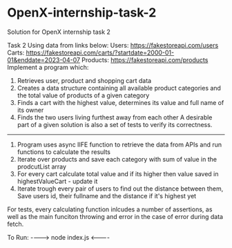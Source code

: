 # OpenX-internship-task-2
Solution for OpenX internship task 2

Task 2
Using data from links below:
Users: https://fakestoreapi.com/users
Carts: https://fakestoreapi.com/carts/?startdate=2000-01-01&enddate=2023-04-07
Products: https://fakestoreapi.com/products
Implement a program which:
1. Retrieves user, product and shopping cart data
2. Creates a data structure containing all available product categories and the total value of
products of a given category
3. Finds a cart with the highest value, determines its value and full name of its owner
4. Finds the two users living furthest away from each other
A desirable part of a given solution is also a set of tests to verify its correctness.

------------------------------------------------------------------------------------------------------------

1. Program uses async IIFE function to retrieve the data from APIs and run functions to calculate the results
2. Iterate over products and save each category with sum of value in the prodcutList array
3. For every cart calculate total value and if its higher then value saved in highestValueCart - update it
4. Iterate trough every pair of users to find out the distance between them, Save users id, their fullname and the distance if it's highest yet

For tests, every calculating function inlcudes a number of assertions, as well as the main funciton throwing and error in the case of error during data fetch.

To Run:
----> node index.js <----
